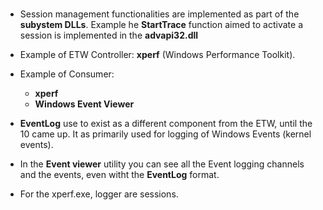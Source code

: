 # 

* Session management functionalities are implemented as part of the **subystem DLLs**. Example he **StartTrace** function aimed to activate a session is implemented in the **advapi32.dll**

* Example of ETW Controller: **xperf** (Windows Performance Toolkit).

* Example of Consumer:
    * **xperf**
    * **Windows Event Viewer**

* **EventLog** use to exist as a different component from the ETW, until the 10 came up. It as primarily used for logging of Windows Events (kernel events). 

* In the **Event viewer** utility you can see all the Event logging channels and the events, even witht the **EventLog** format.

* For the xperf.exe, logger are sessions.